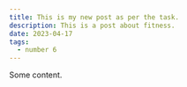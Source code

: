 ```yaml
---
title: This is my new post as per the task.
description: This is a post about fitness.
date: 2023-04-17
tags:
  - number 6
---
```

Some content.